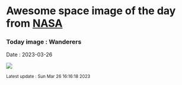 
# Awesome space image of the day from [NASA](https://api.nasa.gov/)

### Today image : Wanderers
Date : 2023-03-26

![](//player.vimeo.com/video/108650530?title=0&byline=0&portrait=0&badge=0&color=ffffff)

<small>Latest update : Sun Mar 26 16:16:18 2023</small>
        